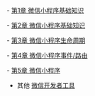\- [第1章 微信小程序基础知识](/notes/WechatApplet/Untitled1.md)

\- [第2章 微信小程序基础知识](/notes/WechatApplet/Untitled2.md)

\- [第3章 微信小程序生命周期](/notes/WechatApplet/Untitled3.md)

\- [第4章 微信小程序事件/路由](/notes/WechatApplet/Untitled4.md)

\- [第5章 微信小程序](/notes/WechatApplet/Untitled5.md)

-  其他
[微信开发者工具](/notes/WechatApplet/wxdevtools.md)

